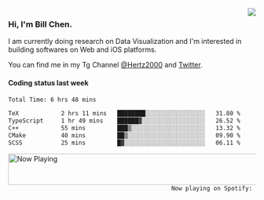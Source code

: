 <img  align="right" src="https://github-readme-stats.vercel.app/api?username=BillChen2k&show_icons=false&count_private=true&hide_title=true">

### Hi, I'm Bill Chen.

I am currently doing research on Data Visualization and I'm interested in building softwares on Web and iOS platforms.

You can find me in my Tg Channel [@Hertz2000](https://t.me/Hertz2000) and [Twitter](https://twitter.com/billchen2k).

#### Coding status last week

<!--START_SECTION:waka-->

```txt
Total Time: 6 hrs 48 mins

TeX            2 hrs 11 mins   ████████░░░░░░░░░░░░░░░░░   31.80 %
TypeScript     1 hr 49 mins    ██████▓░░░░░░░░░░░░░░░░░░   26.52 %
C++            55 mins         ███▒░░░░░░░░░░░░░░░░░░░░░   13.32 %
CMake          40 mins         ██▒░░░░░░░░░░░░░░░░░░░░░░   09.90 %
SCSS           25 mins         █▓░░░░░░░░░░░░░░░░░░░░░░░   06.11 %
```

<!--END_SECTION:waka-->


<div>
<a href="https://spotify-now-playing.billchen2k.vercel.app/now-playing?open">
   <img align="right" src="https://spotify-now-playing.billchen2k.vercel.app/now-playing" width="540" height="64" alt="Now Playing">
</a>
</div>

<div>
<p align="right"><code>Now playing on Spotify: </code></p>
</div>

<!--
**BillChen2K/BillChen2K** is a ✨ _special_ ✨ repository because its `README.md` (this file) appears on your GitHub profile.

Here are some ideas to get you started:

- 🔭 I’m currently working on ...
- 🌱 I’m currently learning ...
- 👯 I’m looking to collaborate on ...
- 🤔 I’m looking for help with ...
- 💬 Ask me about ...
- 📫 How to reach me: ...
- 😄 Pronouns: ...
- ⚡ Fun fact: ...
-->
